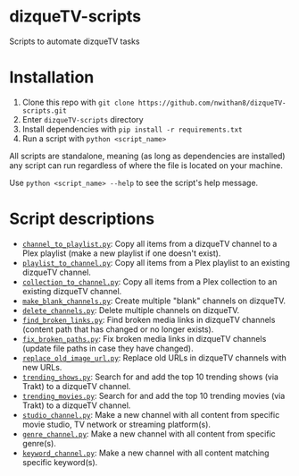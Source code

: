 # dizqueTV-scripts
Scripts to automate dizqueTV tasks

# Installation
1. Clone this repo with `git clone https://github.com/nwithan8/dizqueTV-scripts.git`
1. Enter `dizqueTV-scripts` directory
1. Install dependencies with `pip install -r requirements.txt`
1. Run a script with `python <script_name>`

All scripts are standalone, meaning (as long as dependencies are installed) any script can run regardless of where the file is located on your machine.

Use `python <script_name> --help` to see the script's help message.

# Script descriptions
- [`channel_to_playlist.py`](scripts/basic/channel_to_playlist.py): Copy all items from a dizqueTV channel to a Plex playlist (make a new playlist if one doesn't exist).
- [`playlist_to_channel.py`](scripts/basic/playlist_to_channel.py): Copy all items from a Plex playlist to an existing dizqueTV channel.
- [`collection_to_channel.py`](scripts/basic/collection_to_channel.py): Copy all items from a Plex collection to an existing dizqueTV channel.
- [`make_blank_channels.py`](scripts/utilities/make_blank_channels.py): Create multiple "blank" channels on dizqueTV.
- [`delete_channels.py`](scripts/utilities/delete_channels.py): Delete multiple channels on dizqueTV.
- [`find_broken_links.py`](scripts/utilities/find_broken_links.py): Find broken media links in dizqueTV channels (content path that has changed or no longer exists).
- [`fix_broken_paths.py`](scripts/utilities/fix_broken_paths.py): Fix broken media links in dizqueTV channels (update file paths in case they have changed).
- [`replace_old_image_url.py`](scripts/utilities/replace_old_image_url.py): Replace old URLs in dizqueTV channels with new URLs.
- [`trending_shows.py`](scripts/trending/trending_shows.py): Search for and add the top 10 trending shows (via Trakt) to a dizqueTV channel.
- [`trending_movies.py`](scripts/trending/trending_movies.py): Search for and add the top 10 trending movies (via Trakt) to a dizqueTV channel.
- [`studio_channel.py`](scripts/channel_by/studio_channel.py): Make a new channel with all content from specific movie studio, TV network or streaming platform(s).
- [`genre_channel.py`](scripts/channel_by/genre_channel.py): Make a new channel with all content from specific genre(s).
- [`keyword_channel.py`](scripts/channel_by/keyword_channel.py): Make a new channel with all content matching specific keyword(s).
